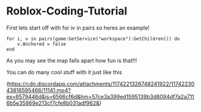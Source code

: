 # Roblox-Coding-Tutorial
First lets start off with for iv in pairs so heres an example!


```
for i, v in pairs(game:GetService("workspace"):GetChildren()) do
    v.Anchored = false
end
```
As you may see the map falls apart how fun is that!!!

You can do many cool stuff with it just like this

(https://cdn.discordapp.com/attachments/1174221326748241922/1174223043816595466/11141.mp4?ex=6579446d&is=6566cf6d&hm=57ce3a399ed1595139b3d8094df7a2a7116b5e35869e213cf7cfe8b031adf962&)
